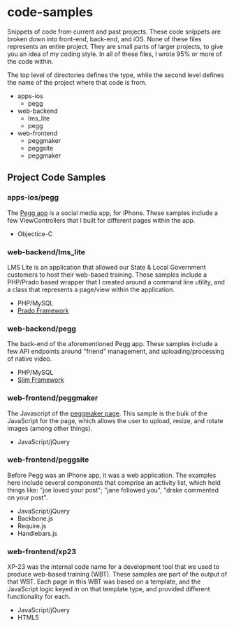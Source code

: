 code-samples
=======

Snippets of code from current and past projects. These code snippets are broken down into front-end, back-end, and iOS. None of these files represents an entire project. They are small parts of larger projects, to give you an idea of my coding style. In all of these files, I wrote 95% or more of the code within.

The top level of directories defines the type, while the second level defines the name of the project where that code is from.

 - apps-ios
	 - pegg
 - web-backend
	 - lms_lite
	 - pegg
 - web-frontend
	 - peggmaker
	 - peggsite
	 - peggmaker

## Project Code Samples ##

### apps-ios/pegg ###
The [Pegg app](https://itunes.apple.com/us/app/peggsite/id989587847?ls=1&mt=8) is a social media app, for iPhone. These samples include a few ViewControllers that I built for different pages within the app.

 - Objectice-C

### web-backend/lms_lite ###
LMS Lite is an application that allowed our State & Local Government customers to host their web-based training. These samples include a PHP/Prado based wrapper that I created around a command line utility, and a class that represents a page/view within the application.

 - PHP/MySQL
 - [Prado Framework](http://www.pradosoft.com/)

### web-backend/pegg ###
The back-end of the aforementioned Pegg app. These samples include a few API endpoints around "friend" management, and uploading/processing of native video.

 - PHP/MySQL
 - [Slim Framework](http://www.slimframework.com/)

### web-frontend/peggmaker ###
The Javascript of the [peggmaker page](http://peggmaker.pegg.co/). This sample is the bulk of the JavaScript for the page, which allows the user to upload, resize, and rotate images (among other things).

 - JavaScript/jQuery

### web-frontend/peggsite ###
Before Pegg was an iPhone app, it was a web application. The examples here include several components that comprise an activity list, which held things like: "joe loved your post"; "jane followed you", "drake commented on your post".

 - JavaScript/jQuery
 - Backbone.js
 - Require.js
 - Handlebars.js

### web-frontend/xp23 ###
XP-23 was the internal code name for a development tool that we used to produce web-based training (WBT). These samples are part of the output of that WBT. Each page in this WBT was based on a template, and the JavaScript logic keyed in on that template type, and provided different functionality for each.

 - JavaScript/jQuery
 - HTML5
